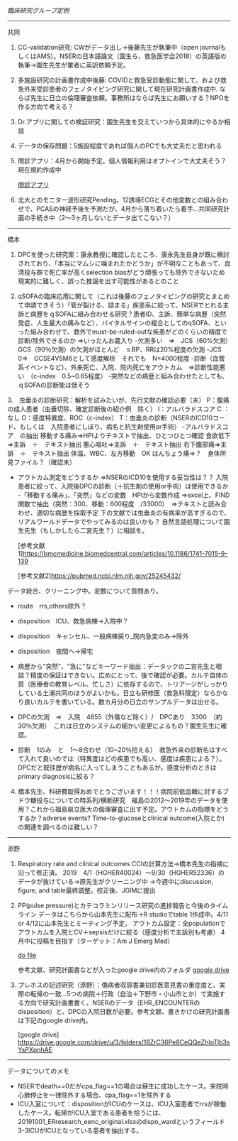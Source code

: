 *臨床研究グループ定例*

---
共同

1. CC-validation研究: CWがデータ出し→後藤先生が執筆中（open journalもしくはAMS）。NSERの日本語論文（園生ら、救急医学会2018）の英語版の執筆→園生先生が業者に英訳依頼予定。

2. 多施設研究の計画書作成中後藤: COVIDと救急受診動態に関して、および救急外来受診患者のフェノタイピング研究に関して現在研究計画書作成中. ならば先生に日立の倫理審査依頼。事務所はならば先生にお願いする？NPOを作る方向で考える？

3. Dr.アプリに関しての検証研究：園生先生を交えていつから具体的にやるか相談

4. データの保存問題：5施設程度であれば個人のPCでも大丈夫だと思われる

5. 問診アプリ：4月から開始予定。個人情報利用はオプトインで大丈夫そう？現在規約作成中

   [問診アプリ](https://questionnaire.txpmedical.com/p/reservation/%E3%82%B5%E3%83%B3%E3%83%97%E3%83%AB_%E8%A9%B3%E7%B4%B0)

6. 北大とのモニター波形研究Pending。12誘導ECGとその他変数との組み合わせで、PCASの神経予後を予測だが、4月から落ち着いたら着手...共同研究計画の手続き中（2～3ヶ月しないとデータ出てこない？）

---   
橋本

1. DPCを使った研究案：康永教授に確認したところ、康永先生自身が既に検討されており、「本当にマムシに噛まれたかどうか」が不明なこともあって、血清投与群で死亡率が高くselection biasがどう頑張っても除外できないため現実的に難しく、誤った推論を出す可能性があるとのこと

2. qSOFAの臨床応用に関して（これは後藤のフェノタイピングの研究とまとめて申請できそう）「管が裂ける、詰まる」疾患系に絞って、NSERでとれる主訴と病歴をｑSOFAに組み合わせる研究？患者ID、主訴、簡単な病歴（突然発症、人生最大の痛みなど）、バイタルサインの複合としてのqSOFA、といった組み合わせで、救外でmust-be-ruled-outな疾患がどのくらいの精度で診断/除外できるのか
   ⇒いったんお蔵入り
   -欠測多い　⇒　JCS（60%欠測）　GCS（90％欠測）の欠測がほとんど　ｓBP、RRは20%程度の欠測
   -JCS　0⇒　GCSE4V5M6として感度解析　それでも　N=4000程度
   -診断（血管系イベントなど）、外来死亡、入院、院内死亡をアウトカム　⇒診断性能悪い　（c-index　0.5~0.65程度）
   -突然などの病歴と組み合わせたとしても、ｑSOFAの診断能は低そう

3.　虫垂炎の診断研究：解析を試みたいが、先行文献の確認必要（未）
   P：腹痛の成人患者（虫垂切除、確定診断後の紹介例　除く）
   I：アルバラドスコア
   C ：なし
   O：感度特異度、ROC（c-index）
   T：虫垂炎の診断（NSERのICD10コード、もしくは　入院患者にしぼり、病名と抗生剤使用or手術）
   -アルバラドスコア　の抽出
   移動する痛み⇒HPIよりテキストで抽出、ひとつひとつ確認
   食欲低下⇒主訴　＋　テキスト抽出
   悪心嘔吐⇒主訴　＋　テキスト抽出
   右下腹部痛⇒主訴　＋　テキスト抽出
   体温、WBC、左方移動　OK
   はんちょう痛⇒？　身体所見ファイル？（確認未）
   - アウトカム測定をどうするか
   ⇒NSERのICD10を使用する妥当性は？？
   入院患者に絞って、入院後DPCの診断（＋抗生剤の使用or手術）は使用できるか
   -「移動する痛み」、「突然」などの変数　HPIから変数作成
   ⇒excel上、FIND関数で抽出（突然：300、移動：600程度　/33000）　⇒テキストと読み合わせ、適切な病歴を採取予定 
   下の文献では虫垂炎の有病率が高すぎるので、リアルワールドデータでやってみるのは良いかも？
   自然言語処理について園生先生（もしかしたら二宮先生？）に相談を。
   
      [参考文献1]https://bmcmedicine.biomedcentral.com/articles/10.1186/1741-7015-9-139

      [参考文献2]https://pubmed.ncbi.nlm.nih.gov/25245432/

データ統合、クリーニング中。変数について質問あり。
   - route　rrs,others除外？
   - disposition　ICU、救急病棟→入院中？
   - disposition　キャンセル、一般病棟戻り_院内急変のみ→除外 　
   - disposition　夜間へ→帰宅

   - 病歴から"突然"、"急に"などキーワード抽出：データックの二宮先生と相談？精度の保証はできない。広めにとって、後で確認が必要。カルテ自体の質（医療者の教育レベル、忙しさ）に依存するので、トリアージがしっかりしている土浦共同のほうがよいかも。日立も研修医（救急科限定）ならかなり良いカルテを書いている。数カ月分の日立のサンプルデータは出せる。
   - DPCの欠測　⇒　入院　4855（外傷など除く）/　DPCあり　3300　（約30％欠測）　これは日立のシステムの細かい変更によるもの？園生先生に確認。
   - 診断　1のみ　と　1～8合わせ（10~20％拾える）　救急外来の診断名はすべて入れて良いのでは（特異度はどの疾患でも高い、感度は疾患による？）。DPCだと既往歴が病名に入ってしまうこともあるが。感度分析のときはprimary diagnosisに絞る？
   
4. 橋本先生、科研費取得おめでとうございます！！！病院前低血糖に対するブドウ糖投与についての時系列/横断研究　福島の2012〜2019年のデータを使用？これから福島県立医大の倫理審査に出す予定。アウトカムの指標をどうするか？adverse events? Time-to-glucoseとclinical outcome(入院とか)の関連を調べるのは難しい？

---
添野

1. Respiratory rate and clinical outcomes
   CCIの計算方法→橋本先生の指摘に沿って修正済。
   2019　4/1（HGHER40024）～9/30（HGHER52336）のデータが抜けている→原先生がクリーニング中
   →今週中にdiscussion, figure, and table最終調整。校正後、JGIMに提出

2. PP(pulse pressure)とカテコラミンリリース研究の進捗報告と今後のタイムライン
   データはこちらから山本先生に配布→R studioでtable 1作成中。4/11 or 4/12に山本先生とミーティング予定。
   アウトカム設定：全populationでアウトカムを入院とCV＋sepsisだけに絞る（感度分析で主訴別も考慮）
   4月中に投稿を目指す（ターゲット：Am J Emerg Med）
   
      [do file](https://github.com/shoko-soeno/TXP_prq/blob/master/Soeno_pp.do)

      参考文献、研究計画書などが入ったgoogle drive内のフォルダ
      [google drive](https://drive.google.com/drive/folders/1QwFpGSR9nWBZvv8XK4rJGi84AKCA3CHP?usp=sharing)

3. プレホスの記述研究（添野）：傷病者収容書兼初診医意見書の重症度と、実際の転帰の一致...5つの病院＋行政（自治＋下野市・小山市とか）で実施する方向で研究計画書書く。NSERのデータ（EHR_ENCOUNTERのdisposition）と、DPCの入院日数が必要。参考文献、書きかけの研究計画書は下記のgoogle drive内。

      [google drive] https://drive.google.com/drive/u/3/folders/18ZrC36Pe8CeQQeZhIoTlb3sYsPXpnhAE

---
データについてのメモ

- NSERでdeath==0だがcpa_flag==1の場合は蘇生に成功したケース。来院時心肺停止を一律除外する場合、cpa_flag==1を除外する	
- ICU入室について：dispositionがICUのケースは、ICU入室患者でrrsが稼働したケース。転帰がICU入室である患者を拾うには、20191001_ERresearch_eenc_original.xlsxのdispo_wardというフィールド 3-3ICUがICUとなっている患者を抽出する。

